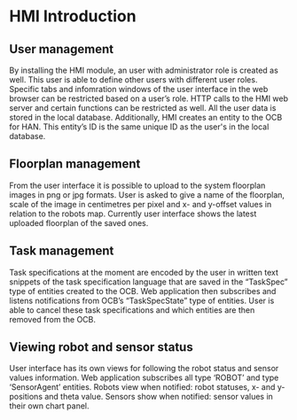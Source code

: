 # HMI Introduction
## User management

By installing the HMI module, an user with administrator role is created as well. This user is able to define other users with different user roles. Specific tabs and infomration windows  of the user interface in the web browser can be restricted based on a user’s role. HTTP calls to the HMI web server and certain functions can be restricted as well. All the user data is stored in the local database. Additionally, HMI creates an entity to the OCB for HAN. This entity’s ID is the same unique ID as the user's in the local database.

## Floorplan management

From the user interface it is possible to upload to the system floorplan images in png or jpg formats. User is asked to give a name of the floorplan, scale of the image in centimetres per pixel and x- and y-offset values in relation to the robots map. Currently user interface shows the latest uploaded floorplan of the saved ones.

## Task management

Task specifications at the moment are encoded by the user in written text snippets of the task specification language that are saved in the “TaskSpec” type of entities created to the OCB. Web application then subscribes and listens notifications from OCB’s “TaskSpecState” type of entities. User is able to cancel these task specifications and which entities are then removed from the OCB.

## Viewing robot and sensor status

User interface has its own views for following the robot status and sensor values information. Web application subscribes all type ‘ROBOT’ and type ‘SensorAgent’ entities. Robots view when notified: robot statuses, x- and y-positions and theta value. Sensors show when notified: sensor values in their own chart panel.
